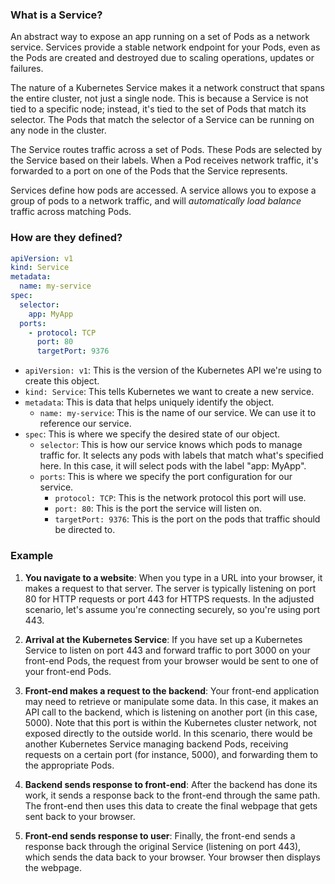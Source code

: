 ### What is a Service?
An abstract way to expose an app running on a set of Pods as a network service. Services provide a stable network endpoint for your Pods, even as the Pods are created and destroyed due to scaling operations, updates or failures. 

The nature of a Kubernetes Service makes it a network construct that spans the entire cluster, not just a single node. This is because a Service is not tied to a specific node; instead, it's tied to the set of Pods that match its selector. The Pods that match the selector of a Service can be running on any node in the cluster.

The Service routes traffic across a set of Pods. These Pods are selected by the Service based on their labels. When a Pod receives network traffic, it's forwarded to a port on one of the Pods that the Service represents.

Services define how pods are accessed. A service allows you to expose a group of pods to a network traffic, and will _automatically load balance_ traffic across matching Pods.

### How are they defined?

```yaml
apiVersion: v1
kind: Service
metadata:
  name: my-service
spec:
  selector:
    app: MyApp
  ports:
    - protocol: TCP
      port: 80
      targetPort: 9376
```

- `apiVersion: v1`: This is the version of the Kubernetes API we're using to create this object.
- `kind: Service`: This tells Kubernetes we want to create a new service.
- `metadata`: This is data that helps uniquely identify the object.
    - `name: my-service`: This is the name of our service. We can use it to reference our service.
- `spec`: This is where we specify the desired state of our object.
    - `selector`: This is how our service knows which pods to manage traffic for. It selects any pods with labels that match what's specified here. In this case, it will select pods with the label "app: MyApp".
    - `ports`: This is where we specify the port configuration for our service.
        - `protocol: TCP`: This is the network protocol this port will use.
        - `port: 80`: This is the port the service will listen on.
        - `targetPort: 9376`: This is the port on the pods that traffic should be directed to.

### Example
1. **You navigate to a website**: When you type in a URL into your browser, it makes a request to that server. The server is typically listening on port 80 for HTTP requests or port 443 for HTTPS requests. In the adjusted scenario, let's assume you're connecting securely, so you're using port 443.
    
2. **Arrival at the Kubernetes Service**: If you have set up a Kubernetes Service to listen on port 443 and forward traffic to port 3000 on your front-end Pods, the request from your browser would be sent to one of your front-end Pods.
    
3. **Front-end makes a request to the backend**: Your front-end application may need to retrieve or manipulate some data. In this case, it makes an API call to the backend, which is listening on another port (in this case, 5000). Note that this port is within the Kubernetes cluster network, not exposed directly to the outside world. In this scenario, there would be another Kubernetes Service managing backend Pods, receiving requests on a certain port (for instance, 5000), and forwarding them to the appropriate Pods.
    
4. **Backend sends response to front-end**: After the backend has done its work, it sends a response back to the front-end through the same path. The front-end then uses this data to create the final webpage that gets sent back to your browser.
    
5. **Front-end sends response to user**: Finally, the front-end sends a response back through the original Service (listening on port 443), which sends the data back to your browser. Your browser then displays the webpage.
